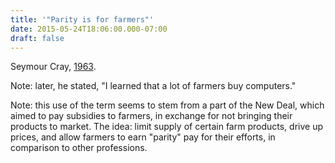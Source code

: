 ```yaml
---
title: '"Parity is for farmers"'
date: 2015-05-24T18:06:00.000-07:00
draft: false
---
```


Seymour Cray, [1963](http://en.wikipedia.org/wiki/Parity_bit#History).  
  
Note: later, he stated, "I learned that a lot of farmers buy computers."  
  
Note: this use of the term seems to stem from a part of the New Deal, which aimed to pay subsidies to farmers, in exchange for not bringing their products to market. The idea: limit supply of certain farm products, drive up prices, and allow farmers to earn "parity" pay for their efforts, in comparison to other professions.